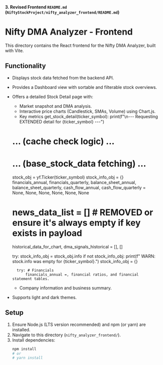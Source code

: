 
**3. Revised Frontend `README.md` (`NiftyStockProject/nifty_analyzer_frontend/README.md`)**

# Nifty DMA Analyzer - Frontend

This directory contains the React frontend for the Nifty DMA Analyzer, built with Vite.

## Functionality
- Displays stock data fetched from the backend API.
- Provides a Dashboard view with sortable and filterable stock overviews.
- Offers a detailed Stock Detail page with:
    - Market snapshot and DMA analysis.
    - Interactive price charts (Candlestick, SMAs, Volume) using Chart.js.
    - Key metrics get_stock_detail(ticker_symbol):
    print(f"\n--- Requesting EXTENDED detail for {ticker_symbol} ---")
    # ... (cache check logic) ...
    # ... (base_stock_data fetching) ...
    
    stock_obj = yf.Ticker(ticker_symbol)
    stock_info_obj = {} 
    financials_annual, financials_quarterly, balance_sheet_annual, balance_sheet_quarterly, cash_flow_annual, cash_flow_quarterly = None, None, None, None, None, None
    # news_data_list = [] # REMOVED or ensure it's always empty if key exists in payload
    historical_data_for_chart, dma_signals_historical = [], [] 

    try: 
        stock_info_obj = stock_obj.info
        if not stock_info_obj: 
            print(f"  WARN: stock.info was empty for {ticker_symbol}.")
            stock_info_obj = {} 
        
        try: # Financials
            financials_annual =, financial ratios, and financial statement tables.
    - Company information and business summary.
- Supports light and dark themes.

## Setup
1. Ensure Node.js (LTS version recommended) and npm (or yarn) are installed.
2. Navigate to this directory (`nifty_analyzer_frontend/`).
3. Install dependencies:
   ```bash
   npm install
   # or
   # yarn install
